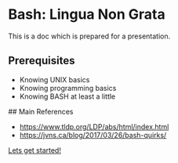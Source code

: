 # Bash: Lingua Non Grata

This is a doc which is prepared for a presentation.


## Prerequisites

- Knowing UNIX basics
- Knowing programming basics
- Knowing BASH at least a little

## Main References

- https://www.tldp.org/LDP/abs/html/index.html
- https://jvns.ca/blog/2017/03/26/bash-quirks/

[Lets get started!](/slides/intro/aboutme)